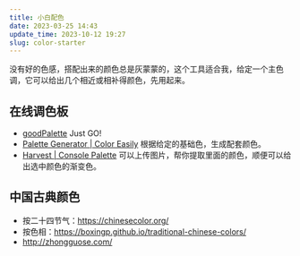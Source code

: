 ```yaml
---
title: 小白配色
date: 2023-03-25 14:43
update_time: 2023-10-12 19:27
slug: color-starter
---
```


没有好的色感，搭配出来的颜色总是灰蒙蒙的，这个工具适合我，给定一个主色调，它可以给出几个相近或相补得颜色，先用起来。

## 在线调色板

- [goodPalette](https://goodpalette.io/d61a8e-233aeb-c2babf) Just GO!
- [Palette Generator | Color Easily](https://www.coloreasily.com/palette-generator/)
  根据给定的基础色，生成配套颜色。
- [Harvest | Console Palette](https://harvest.whil.online/dashboard)
  可以上传图片，帮你提取里面的颜色，顺便可以给出选中颜色的渐变色。



## 中国古典颜色

* 按二十四节气：<https://chinesecolor.org/>
* 按色相：<https://boxingp.github.io/traditional-chinese-colors/>
* <http://zhongguose.com/>